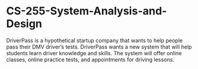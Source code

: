 # CS-255-System-Analysis-and-Design
DriverPass is a hypothetical startup company that wants to help people pass their DMV driver’s tests. DriverPass wants a new system that will help students learn driver knowledge and skills. The system will offer online classes, online practice tests, and appointments for driving lessons.

